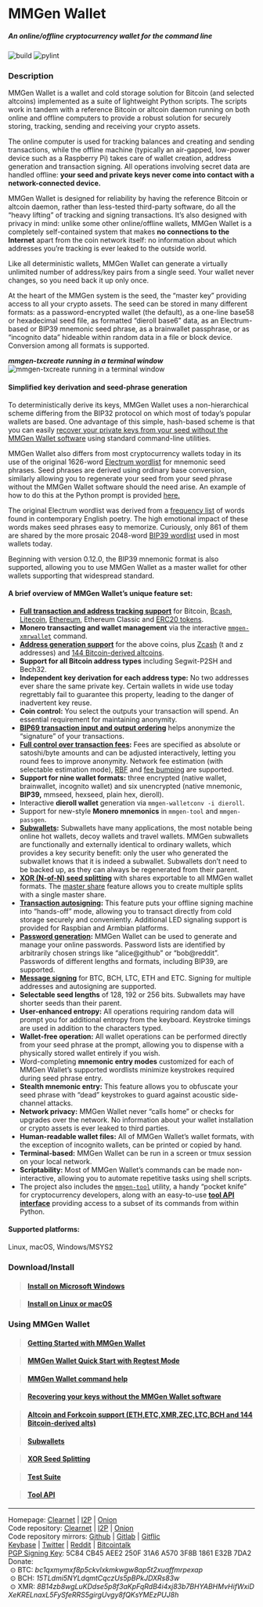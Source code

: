 # MMGen Wallet

##### An online/offline cryptocurrency wallet for the command line

![build](https://github.com/mmgen/mmgen-wallet/workflows/build/badge.svg)
![pylint](https://github.com/mmgen/mmgen-wallet/workflows/pylint/badge.svg)

### Description

MMGen Wallet is a wallet and cold storage solution for Bitcoin (and selected
altcoins) implemented as a suite of lightweight Python scripts.  The scripts
work in tandem with a reference Bitcoin or altcoin daemon running on both online
and offline computers to provide a robust solution for securely storing,
tracking, sending and receiving your crypto assets.

The online computer is used for tracking balances and creating and sending
transactions, while the offline machine (typically an air-gapped, low-power
device such as a Raspberry Pi) takes care of wallet creation, address generation
and transaction signing.  All operations involving secret data are handled
offline: **your seed and private keys never come into contact with a
network-connected device.**

MMGen Wallet is designed for reliability by having the reference Bitcoin or
altcoin daemon, rather than less-tested third-party software, do all the “heavy
lifting” of tracking and signing transactions.  It’s also designed with privacy
in mind: unlike some other online/offline wallets, MMGen Wallet is a completely
self-contained system that makes **no connections to the Internet** apart from
the coin network itself: no information about which addresses you’re tracking is
ever leaked to the outside world.

Like all deterministic wallets, MMGen Wallet can generate a virtually unlimited
number of address/key pairs from a single seed.  Your wallet never changes, so
you need back it up only once.

At the heart of the MMGen system is the seed, the “master key” providing access
to all your crypto assets.  The seed can be stored in many different formats:
as a password-encrypted wallet (the default), as a one-line base58 or
hexadecimal seed file, as formatted “dieroll base6” data, as an Electrum-based
or BIP39 mnemonic seed phrase, as a brainwallet passphrase, or as “incognito
data” hideable within random data in a file or block device.  Conversion among
all formats is supported.

***mmgen-txcreate running in a terminal window***
![mmgen-txcreate running in a terminal window][9]

#### Simplified key derivation and seed-phrase generation

To deterministically derive its keys, MMGen Wallet uses a non-hierarchical
scheme differing from the BIP32 protocol on which most of today’s popular
wallets are based.  One advantage of this simple, hash-based scheme is that you
can easily [recover your private keys from your seed without the MMGen Wallet
software][K] using standard command-line utilities.

MMGen Wallet also differs from most cryptocurrency wallets today in its use of
the original 1626-word [Electrum wordlist][ew] for mnemonic seed phrases.  Seed
phrases are derived using ordinary base conversion, similarly allowing you to
regenerate your seed from your seed phrase without the MMGen Wallet software
should the need arise.  An example of how to do this at the Python prompt is
provided [here.][S]

The original Electrum wordlist was derived from a [frequency list][fl] of words
found in contemporary English poetry.  The high emotional impact of these words
makes seed phrases easy to memorize.  Curiously, only 861 of them are shared by
the more prosaic 2048-word [BIP39 wordlist][bw] used in most wallets today.

Beginning with version 0.12.0, the BIP39 mnemonic format is also supported,
allowing you to use MMGen Wallet as a master wallet for other wallets supporting
that widespread standard.

#### A brief overview of MMGen Wallet’s unique feature set:

- **[Full transaction and address tracking support][T]** for Bitcoin, [Bcash][bx],
  [Litecoin][bx], [Ethereum][E], Ethereum Classic and [ERC20 tokens][E].
- **Monero transacting and wallet management** via the interactive
  [`mmgen-xmrwallet`][xm] command.
- **[Address generation support][ag]** for the above coins, plus [Zcash][zx]
  (t and z addresses) and [144 Bitcoin-derived altcoins][ax].
- **Support for all Bitcoin address types** including Segwit-P2SH and Bech32.
- **Independent key derivation for each address type:** No two addresses ever
  share the same private key.  Certain wallets in wide use today regrettably
  fail to guarantee this property, leading to the danger of inadvertent key
  reuse.
- **Coin control:** You select the outputs your transaction will spend.  An
  essential requirement for maintaining anonymity.
- **[BIP69 transaction input and output ordering][69]** helps anonymize the
  “signature” of your transactions.
- **[Full control over transaction fees][M]:** Fees are specified as absolute or
  satoshi/byte amounts and can be adjusted interactively, letting you round fees
  to improve anonymity.  Network fee estimation (with selectable estimation
  mode), [RBF][R] and [fee bumping][B] are supported.
- **Support for nine wallet formats:** three encrypted (native wallet,
  brainwallet, incognito wallet) and six unencrypted (native mnemonic,
  **BIP39,** mmseed, hexseed, plain hex, dieroll).
- Interactive **dieroll wallet** generation via `mmgen-walletconv -i dieroll`.
- Support for new-style **Monero mnemonics** in `mmgen-tool` and `mmgen-passgen`.
- **[Subwallets][U]:** Subwallets have many applications, the most notable being
  online hot wallets, decoy wallets and travel wallets.  MMGen subwallets are
  functionally and externally identical to ordinary wallets, which provides a
  key security benefit: only the user who generated the subwallet knows that it
  is indeed a subwallet.  Subwallets don’t need to be backed up, as they can
  always be regenerated from their parent.
- **[XOR (N-of-N) seed splitting][O]** with shares exportable to all MMGen
  wallet formats.  The [master share][ms] feature allows you to create multiple
  splits with a single master share.
- **[Transaction autosigning][X]:** This feature puts your offline signing
  machine into “hands-off” mode, allowing you to transact directly from cold
  storage securely and conveniently.  Additional LED signaling support is
  provided for Raspbian and Armbian platforms.
- **[Password generation][G]:** MMGen Wallet can be used to generate and manage
  your online passwords.  Password lists are identified by arbitrarily chosen
  strings like “alice@github” or “bob@reddit”.  Passwords of different lengths
  and formats, including BIP39, are supported.
- **[Message signing][MS]** for BTC, BCH, LTC, ETH and ETC.  Signing for
  multiple addresses and autosigning are supported.
- **Selectable seed lengths** of 128, 192 or 256 bits.  Subwallets may have
  shorter seeds than their parent.
- **User-enhanced entropy:** All operations requiring random data will prompt
  you for additional entropy from the keyboard.  Keystroke timings are used in
  addition to the characters typed.
- **Wallet-free operation:** All wallet operations can be performed directly
  from your seed phrase at the prompt, allowing you to dispense with a
  physically stored wallet entirely if you wish.
- Word-completing **mnemonic entry modes** customized for each of MMGen Wallet’s
  supported wordlists minimize keystrokes required during seed phrase entry.
- **Stealth mnemonic entry:** This feature allows you to obfuscate your seed
  phrase with “dead” keystrokes to guard against acoustic side-channel attacks.
- **Network privacy:** MMGen Wallet never “calls home” or checks for upgrades
  over the network.  No information about your wallet installation or crypto
  assets is ever leaked to third parties.
- **Human-readable wallet files:** All of MMGen Wallet’s wallet formats, with
  the exception of incognito wallets, can be printed or copied by hand.
- **Terminal-based:** MMGen Wallet can be run in a screen or tmux session on
  your local network.
- **Scriptability:** Most of MMGen Wallet’s commands can be made
  non-interactive, allowing you to automate repetitive tasks using shell
  scripts.
- The project also includes the [`mmgen-tool`][L] utility, a handy “pocket
  knife” for cryptocurrency developers, along with an easy-to-use [**tool API
  interface**][ta] providing access to a subset of its commands from within
  Python.

#### Supported platforms:

Linux, macOS, Windows/MSYS2

### Download/Install

> #### [Install on Microsoft Windows][1]

> #### [Install on Linux or macOS][2]


### Using MMGen Wallet

> #### [Getting Started with MMGen Wallet][3]

> #### [MMGen Wallet Quick Start with Regtest Mode][Q]

> #### [MMGen Wallet command help][6]

> #### [Recovering your keys without the MMGen Wallet software][K]

> #### [Altcoin and Forkcoin support (ETH,ETC,XMR,ZEC,LTC,BCH and 144 Bitcoin-derived alts)][F]

> #### [Subwallets][U]

> #### [XOR Seed Splitting][O]

> #### [Test Suite][ts]

> #### [Tool API][ta]

- - - - - - - - - - - - - - - - - - - - - - - - - - - - - - - - - - - - - - -

Homepage:
[Clearnet](https://mmgen-wallet.cc) |
[I2P](http://mmgen-wallet.i2p) |
[Onion](http://mmgen55rtcahqfp2hn3v7syqv2wqanks5oeezqg3ykwfkebmouzjxlad.onion)    
Code repository:
[Clearnet](https://mmgen.org/project/mmgen/mmgen-wallet) |
[I2P](http://mmgen-wallet.i2p/project/mmgen/mmgen-wallet) |
[Onion](http://mmgen55rtcahqfp2hn3v7syqv2wqanks5oeezqg3ykwfkebmouzjxlad.onion/project/mmgen/mmgen-wallet)    
Code repository mirrors:
[Github](https://github.com/mmgen/mmgen-wallet) |
[Gitlab](https://gitlab.com/mmgen/mmgen-wallet) |
[Gitflic](https://gitflic.ru/project/mmgen/mmgen-wallet)     
[Keybase](https://keybase.io/mmgen) |
[Twitter](https://twitter.com/TheMMGenProject) |
[Reddit](https://www.reddit.com/user/mmgen-py) |
[Bitcointalk](https://bitcointalk.org/index.php?topic=567069.new#new)   
[PGP Signing Key][5]: 5C84 CB45 AEE2 250F 31A6 A570 3F8B 1861 E32B 7DA2    
Donate:    
&nbsp;⊙&nbsp;BTC:&nbsp;*bc1qxmymxf8p5ckvlxkmkwgw8ap5t2xuaffmrpexap*    
&nbsp;⊙&nbsp;BCH:&nbsp;*15TLdmi5NYLdqmtCqczUs5pBPkJDXRs83w*    
&nbsp;⊙&nbsp;XMR:&nbsp;*8B14zb8wgLuKDdse5p8f3aKpFqRdB4i4xj83b7BHYABHMvHifWxiDXeKRELnaxL5FySfeRRS5girgUvgy8fQKsYMEzPUJ8h*

[1]:  ../../wiki/Install-MMGen-Wallet-on-Microsoft-Windows
[2]:  ../../wiki/Install-MMGen-Wallet-on-Linux-or-macOS
[3]:  ../../wiki/Getting-Started-with-MMGen-Wallet
[5]:  ../../wiki/MMGen-Signing-Keys
[6]:  ../../wiki/MMGen-command-help
[7]:  http://bitcoinmagazine.com/8396/deterministic-wallets-advantages-flaw/
[8]:  https://github.com/mmgen/MMGenLive
[9]:  https://mmgen.org/images/rxvt-txcreate.jpg
[Q]:  ../../wiki/MMGen-Wallet-Quick-Start-with-Regtest-Mode
[K]:  ../../wiki/Recovering-Your-Keys-Without-the-MMGen-Wallet-Software
[S]:  ../../wiki/Recovering-Your-Keys-Without-the-MMGen-Wallet-Software#a_mh
[F]:  ../../wiki/Altcoin-and-Forkcoin-Support
[W]:  https://github.com/bitcoin/bips/blob/master/bip-0032.mediawiki
[ew]: https://github.com/spesmilo/electrum/blob/1.9.5/lib/mnemonic.py
[bw]: https://github.com/bitcoin/bips/blob/master/bip-0039/english.txt
[fl]: https://en.wiktionary.org/wiki/Wiktionary:Frequency_lists/Contemporary_poetry
[U]:  ../../wiki/Subwallets
[X]:  ../../wiki/command-help-autosign
[xm]: ../../wiki/command-help-xmrwallet
[G]:  ../../wiki/command-help-passgen
[MS]: ../../wiki/command-help-msg
[T]:  ../../wiki/Getting-Started-with-MMGen-Wallet#a_ct
[E]:  ../../wiki/Altcoin-and-Forkcoin-Support#a_tx
[ag]: ../../wiki/command-help-addrgen
[bx]: ../../wiki/Altcoin-and-Forkcoin-Support#a_bch
[mx]: ../../wiki/Altcoin-and-Forkcoin-Support#a_xmr
[zx]: ../../wiki/Altcoin-and-Forkcoin-Support#a_zec
[ax]: ../../wiki/Altcoin-and-Forkcoin-Support#a_kg
[M]:  ../../wiki/Getting-Started-with-MMGen-Wallet#a_fee
[R]:  ../../wiki/Getting-Started-with-MMGen-Wallet#a_rbf
[B]:  ../../wiki/command-help-txbump
[69]: https://github.com/bitcoin/bips/blob/master/bip-0069.mediawiki
[O]:  ../../wiki/XOR-Seed-Splitting:-Theory-and-Practice
[ms]: ../../wiki/command-help-seedsplit
[ta]: ../../wiki/Tool-API
[ts]: ../../wiki/Test-Suite
[L]:  ../../wiki/command-help-tool
